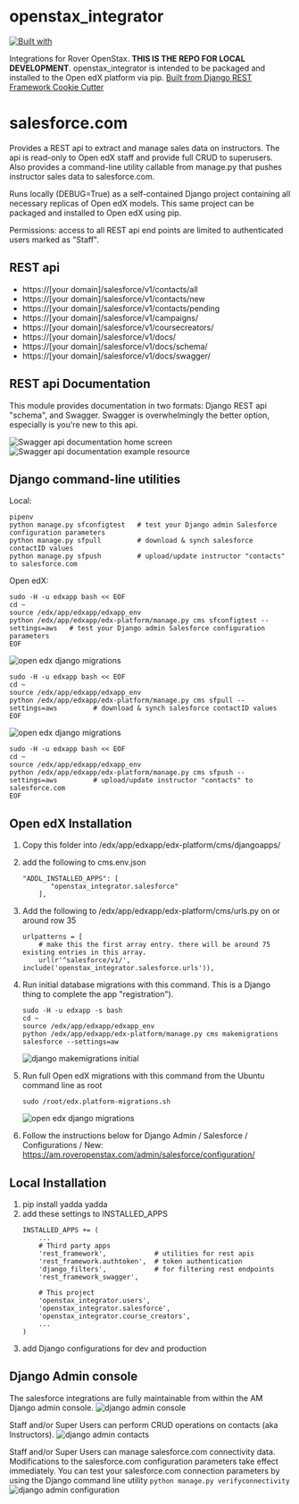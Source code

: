 # openstax_integrator

[![Built with](https://img.shields.io/badge/Built_with-Cookiecutter_Django_Rest-F7B633.svg)](https://github.com/agconti/cookiecutter-django-rest)

Integrations for Rover OpenStax. **THIS IS THE REPO FOR LOCAL DEVELOPMENT**. openstax_integrator is intended to be packaged and installed to the Open edX platform via pip. [Built from Django REST Framework Cookie Cutter](https://github.com/agconti/cookiecutter-django-rest)


# salesforce.com
Provides a REST api to extract and manage sales data on instructors. The api is read-only to Open edX staff and provide full CRUD to superusers. Also provides a command-line utility callable from manage.py that pushes instructor sales data to salesforce.com.

Runs locally (DEBUG=True) as a self-contained Django project containing all necessary replicas of Open edX models. This same project can be packaged and installed to Open edX using pip.

Permissions: access to all REST api end points are limited to authenticated users marked as "Staff".

REST api
--------
- https://[your domain]/salesforce/v1/contacts/all
- https://[your domain]/salesforce/v1/contacts/new
- https://[your domain]/salesforce/v1/contacts/pending
- https://[your domain]/salesforce/v1/campaigns/
- https://[your domain]/salesforce/v1/coursecreators/
- https://[your domain]/salesforce/v1/docs/
- https://[your domain]/salesforce/v1/docs/schema/
- https://[your domain]/salesforce/v1/docs/swagger/

REST api Documentation
--------
This module provides documentation in two formats: Django REST api "schema", and Swagger. Swagger is overwhelmingly the better option, especially is you're new to this api.

![Swagger api documentation home screen](docs/swagger-screen-1.png)
![Swagger api documentation example resource](docs/swagger-screen-2.png)


Django command-line utilities
--------
Local:
```
pipenv
python manage.py sfconfigtest   # test your Django admin Salesforce configuration parameters
python manage.py sfpull         # download & synch salesforce contactID values
python manage.py sfpush         # upload/update instructor "contacts" to salesforce.com
```

Open edX:
```
sudo -H -u edxapp bash << EOF
cd ~
source /edx/app/edxapp/edxapp_env
python /edx/app/edxapp/edx-platform/manage.py cms sfconfigtest --settings=aws   # test your Django admin Salesforce configuration parameters
EOF
```
![open edx django migrations](docs/sfconfigtest.png)


```
sudo -H -u edxapp bash << EOF
cd ~
source /edx/app/edxapp/edxapp_env
python /edx/app/edxapp/edx-platform/manage.py cms sfpull --settings=aws         # download & synch salesforce contactID values
EOF
```
![open edx django migrations](docs/sfpull.png)


```
sudo -H -u edxapp bash << EOF
cd ~
source /edx/app/edxapp/edxapp_env
python /edx/app/edxapp/edx-platform/manage.py cms sfpush --settings=aws         # upload/update instructor "contacts" to salesforce.com
EOF
```


Open edX Installation
--------
1. Copy this folder into /edx/app/edxapp/edx-platform/cms/djangoapps/

2. add the following to cms.env.json
    ```
    "ADDL_INSTALLED_APPS": [
           "openstax_integrator.salesforce"
        ],
    ```

3. Add the following to /edx/app/edxapp/edx-platform/cms/urls.py on or around row 35
    ```
    urlpatterns = [
        # make this the first array entry. there will be around 75 existing entries in this array.
        url(r'^salesforce/v1/', include('openstax_integrator.salesforce.urls')),
    ```

4. Run initial database migrations with this command. This is a Django thing to complete the app "registration").
    ```
    sudo -H -u edxapp -s bash
    cd ~
    source /edx/app/edxapp/edxapp_env
    python /edx/app/edxapp/edx-platform/manage.py cms makemigrations salesforce --settings=aw
    ```
    ![django makemigrations initial](docs/django-makemigrations-initial.png)


4. Run full Open edX migrations with this command from the Ubuntu command line as root
    ```
    sudo /root/edx.platform-migrations.sh
    ```
    ![open edx django migrations](docs/platform-migrations-installation.png)

5. Follow the instructions below for Django Admin / Salesforce / Configurations / New: https://am.roveropenstax.com/admin/salesforce/configuration/


Local Installation
--------
1. pip install yadda yadda
2. add these settings to INSTALLED_APPS
    ```
    INSTALLED_APPS += (
        ...
        # Third party apps
        'rest_framework',            # utilities for rest apis
        'rest_framework.authtoken',  # token authentication
        'django_filters',            # for filtering rest endpoints
        'rest_framework_swagger',

        # This project
        'openstax_integrator.users',
        'openstax_integrator.salesforce',
        'openstax_integrator.course_creators',
        ...
    )
    ```
3. add Django configurations for dev and production

Django Admin console
--------
The salesforce integrations are fully maintainable from within the AM Django admin console.
![django admin console](docs/django_admin_screenshot.png)

Staff and/or Super Users can perform CRUD operations on contacts (aka Instructors).
![django admin contacts](docs/django_admin_contact.png)

Staff and/or Super Users can manage salesforce.com connectivity data. Modifications to the salesforce.com configuration parameters take effect immediately. You can test your salesforce.com connection parameters by using the Django command line utility ```python manage.py verifyconnectivity```
![django admin configuration](docs/django_admin_configuration.png)
